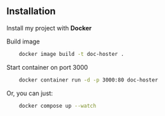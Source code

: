 
## Installation

Install my project with **Docker**


Build image 
```bash
    docker image build -t doc-hoster . 
```


Start container on port 3000
```bash
    docker container run -d -p 3000:80 doc-hoster
```

Or, you can just:
```bash
    docker compose up --watch
```
    


